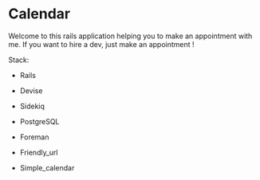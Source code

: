# Calendar

Welcome to this rails application helping you to make an appointment with me. If you want to hire a dev, just make an appointment ! 

Stack:

* Rails

* Devise

* Sidekiq

* PostgreSQL

* Foreman

* Friendly_url

* Simple_calendar
